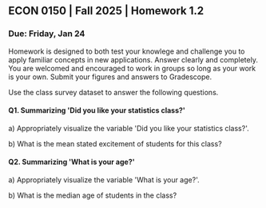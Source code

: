 

<div style="margin-top: -70px;"></div>

## ECON 0150 | Fall 2025 | Homework 1.2

### Due: Friday, Jan 24

Homework is designed to both test your knowlege and challenge you to apply familiar concepts in new applications. Answer clearly and completely. You are welcomed and encouraged to work in groups so long as your work is your own. Submit your figures and answers to Gradescope.

Use the class survey dataset to answer the following questions.

#### Q1. Summarizing 'Did you like your statistics class?'

a) Appropriately visualize the variable 'Did you like your statistics class?'.

b) What is the mean stated excitement of students for this class?

#### Q2. Summarizing 'What is your age?'

a) Appropriately visualize the variable 'What is your age?'.

b) What is the median age of students in the class?
